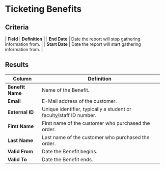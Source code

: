 # Ticketing Benefits

## Criteria

| **Field** | **Definition** |
| **End Date** | Date the report will stop gathering information from. |
| **Start Date** | Date the report will start gathering information from. |

## Results

| **Column** | **Definition** |
| --- | --- |
| **Benefit Name** | Name of the Benefit. |
| **Email** | E-Mail address of the customer. |
| **External ID** | Unique identifier, typically a student or faculty/staff ID number. |
| **First Name** | First name of the customer who purchased the order. |
| **Last Name** | Last name of the customer who purchased the order. |
| **Valid From** | Date the Benefit begins. |
| **Valid To** | Date the Benefit ends. |

